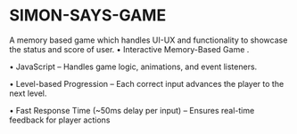 #  SIMON-SAYS-GAME

A memory based game which handles UI-UX and functionality to showcase the status and score of user.
•	Interactive Memory-Based Game .

•	JavaScript  – Handles game logic, animations, and event listeners.

•	Level-based Progression – Each correct input advances the player to the next level.

•	Fast Response Time (~50ms delay per input) – Ensures real-time feedback for player actions
